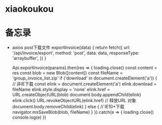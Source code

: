 # xiaokoukou
# 备忘录

- axios post下载文件
    exportInvoice(data) {
        return fetch({
            url: '/api/invoice/export',
            method: 'post',
            data: data,
            responseType: 'arraybuffer',
        })
    }
    
    Api.exportInvoice(params).then(res => {
        loading.close()
        const content = res
        const blob = new Blob([content])
        const fileName = 'group_invoice_list.zip'
        if ('download' in document.createElement('a')) { // 非IE下载
            const elink = document.createElement('a')
            elink.download = fileName
            elink.style.display = 'none'
            elink.href = URL.createObjectURL(blob)
            document.body.appendChild(elink)
            elink.click()
            URL.revokeObjectURL(elink.href) // 释放URL 对象
            document.body.removeChild(elink)
        } else { // IE10+下载
            navigator.msSaveBlob(blob, fileName)
        }
    }).catch(e => {
        loading.close()
        console.log(e)
    })
